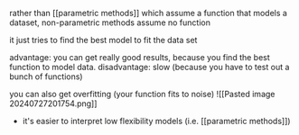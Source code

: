 rather than [[parametric methods]] which assume a function that models a dataset, non-parametric methods assume no function

it just tries to find the best model to fit the data set

advantage: you can get really good results, because you find the best function to model data.
disadvantage: slow (because you have to test out a bunch of functions)

you can also get overfitting (your function fits to noise)
![[Pasted image 20240727201754.png]]

- it's easier to interpret low flexibility models (i.e. [[parametric methods]])

